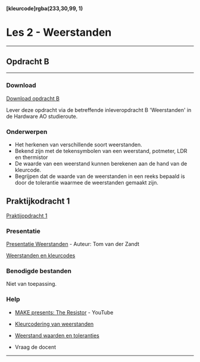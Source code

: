 #### [kleurcode]rgba(233,30,99, 1)

# Les 2 - Weerstanden

---
## Opdracht B
---

### Download

[Download opdracht B](https://elo.kw1c.nl/CMS/Studie/811%20ICT-Academie/811%20VakkenInhoud/%5BB.11%20HARa%5D%20Hardware%20AO/25187%20%C2%A0%20Applicatie-%20en%20mediaontwikkelaar/Periode%2002/Productie/02.%20Opdrachten/HardwareAO.opdrachtenB.docx)

Lever deze opdracht via de betreffende inleveropdracht B 'Weerstanden' in de Hardware AO studieroute.

### Onderwerpen
* Het herkenen van verschillende soort weerstanden.
* Bekend zijn met de tekensymbolen van een weerstand, potmeter, LDR en thermistor
* De waarde van een weerstand kunnen berekenen aan de hand van de kleurcode.
* Begrijpen dat de waarde van de weerstanden in een reeks bepaald is door de tolerantie waarmee de weerstanden gemaakt zijn.


## Praktijkodracht 1

<a href="">Praktijopdracht 1</a>


### Presentatie

[Presentatie Weerstanden](https://elo.kw1c.nl/CMS/Studie/811%20ICT-Academie/811%20VakkenInhoud/%5BB.11%20HARa%5D%20Hardware%20AO/25187%20%C2%A0%20Applicatie-%20en%20mediaontwikkelaar/Periode%2002/Productie/01.%20Reader/Tom/Weerstanden.pptx) - Auteur: Tom van der Zandt

[Weerstanden en kleurcodes](https://elo.kw1c.nl/CMS/Studie/811%20ICT-Academie/811%20VakkenInhoud/%5BB.11%20HARa%5D%20Hardware%20AO/25187%20%C2%A0%20Applicatie-%20en%20mediaontwikkelaar/Periode%2002/Productie/01.%20Reader/HARa02.Presentatie.Weerstanden.pdf)

### Benodigde bestanden
Niet van toepassing.

### Help
- [MAKE presents: The Resistor](https://www.youtube.com/watch?v=VPVoY1QROMg) - YouTube
- [Kleurcodering van weerstanden](https://www.weerstandcalculator.nl/)
- [Weerstand waarden en toleranties](http://www.logwell.com/tech/components/resistor_values.html)

- Vraag de docent

---
